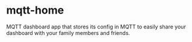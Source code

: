 # mqtt-home
MQTT dashboard app that stores its config in MQTT to easily share your dashboard with your family members and friends.
